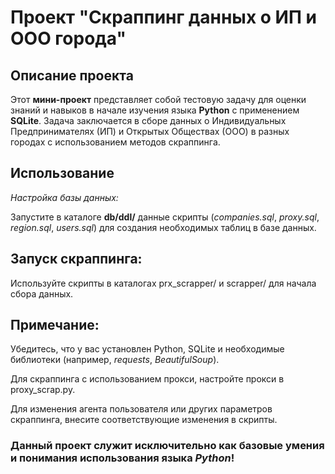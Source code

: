 # Проект "Скраппинг данных о ИП и ООО города"

## Описание проекта
Этот **мини-проект** представляет собой тестовую задачу для оценки знаний и навыков в начале изучения языка **Python** с применением **SQLite**. Задача заключается в сборе данных о Индивидуальных Предпринимателях (ИП) и Открытых Обществах (ООО) в разных городах с использованием методов скраппинга.


## Использование
*Настройка базы данных:*

Запустите в каталоге **db/ddl/**  данные скрипты (*companies.sql*, *proxy.sql*, *region.sql*, *users.sql*) для создания необходимых таблиц в базе данных.

## Запуск скраппинга:

Используйте скрипты в каталогах prx_scrapper/ и scrapper/ для начала сбора данных.

## Примечание:

Убедитесь, что у вас установлен Python, SQLite и необходимые библиотеки (например, *requests*, *BeautifulSoup*).

Для скраппинга с использованием прокси, настройте прокси в proxy_scrap.py.

Для изменения агента пользователя или других параметров скраппинга, внесите соответствующие изменения в скрипты.

### **Данный проект служит исключительно как базовые умения и понимания использования языка *Python*!**
